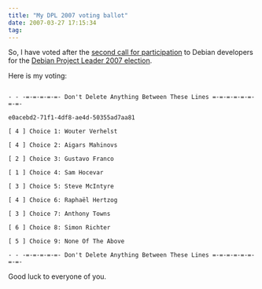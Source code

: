 ```yaml
---
title: "My DPL 2007 voting ballot"
date: 2007-03-27 17:15:34
tag: 
---
```

<p>So, I have voted after the <a href="http://lists.debian.org/debian-devel-announce/2007/03/msg00021.html" target="_blank">second call for participation</a> to Debian developers for the <a href="http://www.debian.org/vote/2007/vote_001" target="_blank">Debian Project Leader 2007 election</a>.</p>

<p>Here is my voting:<br/><code><br/>
- - -=-=-=-=-=- Don't Delete Anything Between These Lines =-=-=-=-=-=-=-=-<br/>
e0acebd2-71f1-4df8-ae4d-50355ad7aa81<br/>
[ 4 ] Choice 1: Wouter Verhelst<br/>
[ 4 ] Choice 2: Aigars Mahinovs<br/>
[ 2 ] Choice 3: Gustavo Franco<br/>
[ 1 ] Choice 4: Sam Hocevar<br/>
[ 3 ] Choice 5: Steve McIntyre<br/>
[ 4 ] Choice 6: Raphaël Hertzog<br/>
[ 3 ] Choice 7: Anthony Towns<br/>
[ 6 ] Choice 8: Simon Richter<br/>
[ 5 ] Choice 9: None Of The Above<br/>
- - -=-=-=-=-=- Don't Delete Anything Between These Lines =-=-=-=-=-=-=-=-<br/></code></p>

<p>Good luck to everyone of you.</p>
